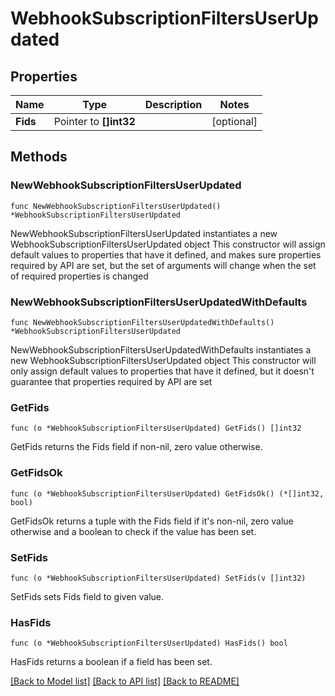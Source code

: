 # WebhookSubscriptionFiltersUserUpdated

## Properties

Name | Type | Description | Notes
------------ | ------------- | ------------- | -------------
**Fids** | Pointer to **[]int32** |  | [optional] 

## Methods

### NewWebhookSubscriptionFiltersUserUpdated

`func NewWebhookSubscriptionFiltersUserUpdated() *WebhookSubscriptionFiltersUserUpdated`

NewWebhookSubscriptionFiltersUserUpdated instantiates a new WebhookSubscriptionFiltersUserUpdated object
This constructor will assign default values to properties that have it defined,
and makes sure properties required by API are set, but the set of arguments
will change when the set of required properties is changed

### NewWebhookSubscriptionFiltersUserUpdatedWithDefaults

`func NewWebhookSubscriptionFiltersUserUpdatedWithDefaults() *WebhookSubscriptionFiltersUserUpdated`

NewWebhookSubscriptionFiltersUserUpdatedWithDefaults instantiates a new WebhookSubscriptionFiltersUserUpdated object
This constructor will only assign default values to properties that have it defined,
but it doesn't guarantee that properties required by API are set

### GetFids

`func (o *WebhookSubscriptionFiltersUserUpdated) GetFids() []int32`

GetFids returns the Fids field if non-nil, zero value otherwise.

### GetFidsOk

`func (o *WebhookSubscriptionFiltersUserUpdated) GetFidsOk() (*[]int32, bool)`

GetFidsOk returns a tuple with the Fids field if it's non-nil, zero value otherwise
and a boolean to check if the value has been set.

### SetFids

`func (o *WebhookSubscriptionFiltersUserUpdated) SetFids(v []int32)`

SetFids sets Fids field to given value.

### HasFids

`func (o *WebhookSubscriptionFiltersUserUpdated) HasFids() bool`

HasFids returns a boolean if a field has been set.


[[Back to Model list]](../README.md#documentation-for-models) [[Back to API list]](../README.md#documentation-for-api-endpoints) [[Back to README]](../README.md)


